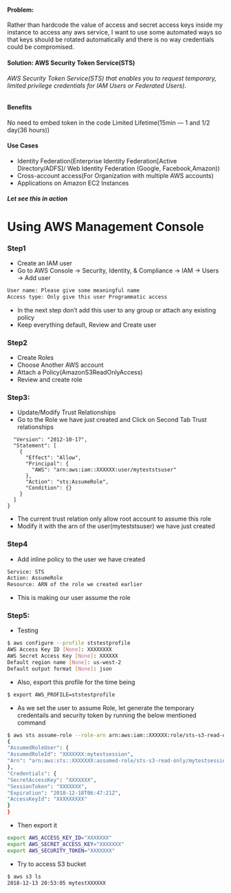 #### Problem: 
Rather than hardcode the value of access and secret access keys inside my instance to access any aws service, I want to use some automated ways so that keys should be rotated automatically and there is no way credentials could be compromised.

#### Solution: AWS Security Token Service(STS)

###### AWS Security Token Service(STS) that enables you to request temporary, limited privilege credentials for IAM Users or Federated Users).

#### Benefits
No need to embed token in the code
Limited Lifetime(15min — 1 and 1/2 day(36 hours))

#### Use Cases
* Identity Federation(Enterprise Identity Federation[Active Directory/ADFS]/ Web Identity Federation (Google, Facebook,Amazon))
* Cross-account access(For Organization with multiple AWS accounts)
* Applications on Amazon EC2 Instances
##### Let see this in action

# Using AWS Management Console

### Step1
* Create an IAM user
* Go to AWS Console → Security, Identity, & Compliance → IAM → Users → Add user
```sh
User name: Please give some meaningful name
Access type: Only give this user Programmatic access
```
* In the next step don’t add this user to any group or attach any existing policy
* Keep everything default, Review and Create user

### Step2

* Create Roles
* Choose Another AWS account
* Attach a Policy(AmazonS3ReadOnlyAccess)
* Review and create role

### Step3:

* Update/Modify Trust Relationships
* Go to the Role we have just created and Click on Second Tab Trust relationships
```sh{
  "Version": "2012-10-17",
  "Statement": [
    {
      "Effect": "Allow",
      "Principal": {
        "AWS": "arn:aws:iam::XXXXXX:user/myteststsuser"
      },
      "Action": "sts:AssumeRole",
      "Condition": {}
    }
  ]
}
```
* The current trust relation only allow root account to assume this role
* Modify it with the arn of the user(myteststsuser) we have just created

### Step4

* Add inline policy to the user we have created
```sh
Service: STS
Action: AssumeRole
Resource: ARN of the role we created earlier
```
* This is making our user assume the role
### Step5:

* Testing

```sh
$ aws configure --profile ststestprofile
AWS Access Key ID [None]: XXXXXXXX
AWS Secret Access Key [None]: XXXXXX
Default region name [None]: us-west-2
Default output format [None]: json
```
* Also, export this profile for the time being

```sh
$ export AWS_PROFILE=ststestprofile
```
* As we set the user to assume Role, let generate the temporary credentails and security token by running the below mentioned command

```sh
$ aws sts assume-role --role-arn arn:aws:iam::XXXXXX:role/sts-s3-read-only --role-session-name "mytestsession"
{
"AssumedRoleUser": {
"AssumedRoleId": "XXXXXXX:mytestsession",
"Arn": "arn:aws:sts::XXXXXXX:assumed-role/sts-s3-read-only/mytestsession"
},
"Credentials": {
"SecretAccessKey": "XXXXXXX",
"SessionToken": "XXXXXXX",
"Expiration": "2018-12-18T06:47:21Z",
"AccessKeyId": "XXXXXXXXX"
}
}
```
* Then export it

```sh
export AWS_ACCESS_KEY_ID="XXXXXXX"
export AWS_SECRET_ACCESS_KEY="XXXXXXX"
export AWS_SECURITY_TOKEN="XXXXXXX"
```

* Try to access S3 bucket
```sh
$ aws s3 ls
2018-12-13 20:53:05 mytestXXXXXX
```

